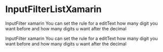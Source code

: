 # InputFilterListXamarin
InputFilter xamarin You can set the rule for a editText how many digit you want before and how many digits u want after the decimal

InputFilter xamarin You can set the rule for a editText how many digit you want before and how many digits u want after the decimal 

